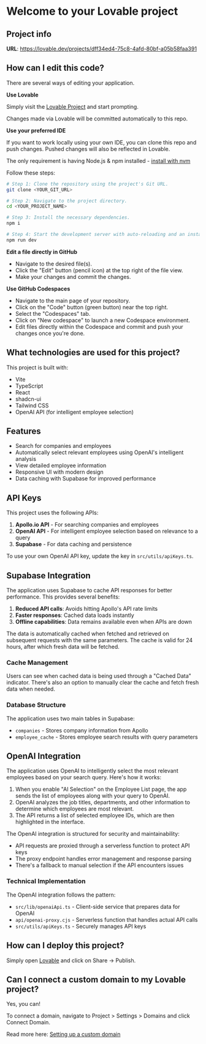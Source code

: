 # Welcome to your Lovable project

## Project info

**URL**: https://lovable.dev/projects/dff34ed4-75c8-4afd-80bf-a05b58faa391

## How can I edit this code?

There are several ways of editing your application.

**Use Lovable**

Simply visit the [Lovable Project](https://lovable.dev/projects/dff34ed4-75c8-4afd-80bf-a05b58faa391) and start prompting.

Changes made via Lovable will be committed automatically to this repo.

**Use your preferred IDE**

If you want to work locally using your own IDE, you can clone this repo and push changes. Pushed changes will also be reflected in Lovable.

The only requirement is having Node.js & npm installed - [install with nvm](https://github.com/nvm-sh/nvm#installing-and-updating)

Follow these steps:

```sh
# Step 1: Clone the repository using the project's Git URL.
git clone <YOUR_GIT_URL>

# Step 2: Navigate to the project directory.
cd <YOUR_PROJECT_NAME>

# Step 3: Install the necessary dependencies.
npm i

# Step 4: Start the development server with auto-reloading and an instant preview.
npm run dev
```

**Edit a file directly in GitHub**

- Navigate to the desired file(s).
- Click the "Edit" button (pencil icon) at the top right of the file view.
- Make your changes and commit the changes.

**Use GitHub Codespaces**

- Navigate to the main page of your repository.
- Click on the "Code" button (green button) near the top right.
- Select the "Codespaces" tab.
- Click on "New codespace" to launch a new Codespace environment.
- Edit files directly within the Codespace and commit and push your changes once you're done.

## What technologies are used for this project?

This project is built with:

- Vite
- TypeScript
- React
- shadcn-ui
- Tailwind CSS
- OpenAI API (for intelligent employee selection)

## Features

- Search for companies and employees
- Automatically select relevant employees using OpenAI's intelligent analysis
- View detailed employee information
- Responsive UI with modern design
- Data caching with Supabase for improved performance

## API Keys

This project uses the following APIs:

1. **Apollo.io API** - For searching companies and employees
2. **OpenAI API** - For intelligent employee selection based on relevance to a query
3. **Supabase** - For data caching and persistence

To use your own OpenAI API key, update the key in `src/utils/apiKeys.ts`.

## Supabase Integration

The application uses Supabase to cache API responses for better performance. This provides several benefits:

1. **Reduced API calls**: Avoids hitting Apollo's API rate limits
2. **Faster responses**: Cached data loads instantly
3. **Offline capabilities**: Data remains available even when APIs are down

The data is automatically cached when fetched and retrieved on subsequent requests with the same parameters. The cache is valid for 24 hours, after which fresh data will be fetched.

### Cache Management

Users can see when cached data is being used through a "Cached Data" indicator. There's also an option to manually clear the cache and fetch fresh data when needed.

### Database Structure

The application uses two main tables in Supabase:
- `companies` - Stores company information from Apollo
- `employee_cache` - Stores employee search results with query parameters

## OpenAI Integration

The application uses OpenAI to intelligently select the most relevant employees based on your search query. Here's how it works:

1. When you enable "AI Selection" on the Employee List page, the app sends the list of employees along with your query to OpenAI.
2. OpenAI analyzes the job titles, departments, and other information to determine which employees are most relevant.
3. The API returns a list of selected employee IDs, which are then highlighted in the interface.

The OpenAI integration is structured for security and maintainability:
- API requests are proxied through a serverless function to protect API keys
- The proxy endpoint handles error management and response parsing
- There's a fallback to manual selection if the API encounters issues

### Technical Implementation

The OpenAI integration follows the pattern:
- `src/lib/openaiApi.ts` - Client-side service that prepares data for OpenAI
- `api/openai-proxy.cjs` - Serverless function that handles actual API calls
- `src/utils/apiKeys.ts` - Securely manages API keys

## How can I deploy this project?

Simply open [Lovable](https://lovable.dev/projects/dff34ed4-75c8-4afd-80bf-a05b58faa391) and click on Share -> Publish.

## Can I connect a custom domain to my Lovable project?

Yes, you can!

To connect a domain, navigate to Project > Settings > Domains and click Connect Domain.

Read more here: [Setting up a custom domain](https://docs.lovable.dev/tips-tricks/custom-domain#step-by-step-guide)
